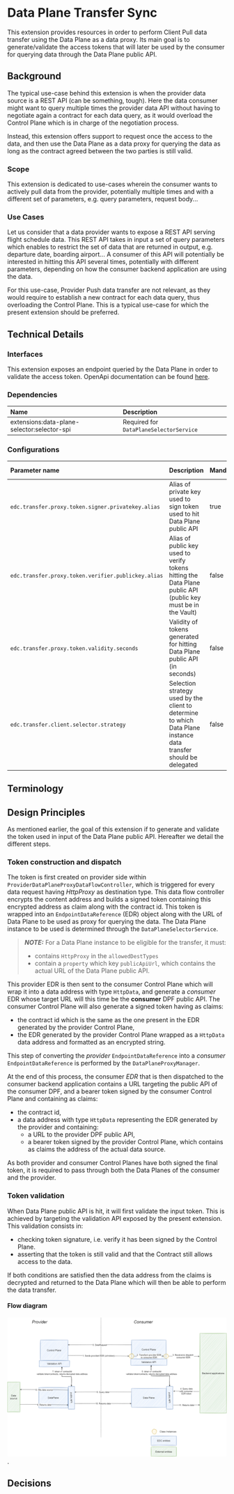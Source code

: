 # Data Plane Transfer Sync

This extension provides resources in order to perform Client Pull data transfer using the Data Plane as a data proxy.
Its main goal is to generate/validate the access tokens that will later be used by the consumer for querying data through
the Data Plane public API.

## Background

The typical use-case behind this extension is when the provider data source is a REST API (can be something, tough). Here
the data consumer might want to query multiple times the provider data API without having to negotiate again a contract for each
data query, as it would overload the Control Plane which is in charge of the negotiation process.

Instead, this extension offers support to request once the access to the data, and then use the Data Plane as a data proxy
for querying the data as long as the contract agreed between the two parties is still valid.

### Scope

This extension is dedicated to use-cases wherein the consumer wants to actively pull data from the provider, potentially
multiple times and with a different set of parameters, e.g. query parameters, request body...

### Use Cases

Let us consider that a data provider wants to expose a REST API serving flight schedule data. This REST API takes in input
a set of query parameters which enables to restrict the set of data that are returned in output, e.g. departure date, boarding airport...
A consumer of this API will potentially be interested in hitting this API several times, potentially with different parameters, depending
on how the consumer backend application are using the data.

For this use-case, Provider Push data transfer are not relevant, as they would require to establish a new contract for each data query,
thus overloading the Control Plane. This is a typical use-case for which the present extension should be preferred.

## Technical Details

### Interfaces

This extension exposes an endpoint queried by the Data Plane in order to validate the access token.
OpenApi documentation can be found [here](../../../resources/openapi/yaml/data-plane-transfer-api.yaml).

### Dependencies

| Name                                        | Description                             |
|:--------------------------------------------|:----------------------------------------|
| extensions:data-plane-selector:selector-spi | Required for `DataPlaneSelectorService` |

### Configurations

| Parameter name                                      | Description                                                                                                                        | Mandatory | Default value                          |
|:----------------------------------------------------|:-----------------------------------------------------------------------------------------------------------------------------------|:----------|:---------------------------------------|
| `edc.transfer.proxy.token.signer.privatekey.alias`  | Alias of private key used to sign token used to hit Data Plane public API                                                          | true      |                                        |
| `edc.transfer.proxy.token.verifier.publickey.alias` | Alias of public key used to verify tokens hitting the Data Plane public API (public key must be in the Vault)                      | false     | private key alias suffixed with "-pub" |
| `edc.transfer.proxy.token.validity.seconds`         | Validity of tokens generated for hitting Data Plane public API (in seconds)                                                        | false     | 600                                    | 
| `edc.transfer.client.selector.strategy`             | Selection strategy used by the client to determine to which Data Plane instance data transfer should be delegated                  | false     | random                                 |

## Terminology

## Design Principles

As mentioned earlier, the goal of this extension if to generate and validate the token used in input of the Data Plane public API.
Hereafter we detail the different steps.

### Token construction and dispatch

The token is first created on provider side within `ProviderDataPlaneProxyDataFlowController`, which is triggered for every data request
having _HttpProxy_ as destination type. This data flow controller encrypts the content address and builds a signed token
containing this encrypted address as claim along with the contract id. This token is wrapped into an `EndpointDataReference` (EDR) object along with the
URL of Data Plane to be used as proxy for querying the data. The Data Plane instance to be used is determined through the `DataPlaneSelectorService`.

> **_NOTE:_**  For a Data Plane instance to be eligible for the transfer, it must:
>  - contains `HttpProxy` in the `allowedDestTypes`
>  - contain a `property` which key `publicApiUrl`, which contains the actual URL of the Data Plane public API.

This provider EDR is then sent to the consumer Control Plane which will wrap it into a data address with type `HttpData`,
and generate a _consumer_ EDR whose target URL will this time be the **consumer** DPF public API.
The consumer Control Plane will also generate a signed token having as claims:

- the contract id which is the same as the one present in the EDR generated by the provider Control Plane,
- the EDR generated by the provider Control Plane wrapped as a `HttpData` data address and formatted as an encrypted string.

This step of converting the _provider_ `EndpointDataReference` into a _consumer_ `EndpointDataReference` is performed by
the `DataPlaneProxyManager`.

At the end of this process, the consumer _EDR_ that is then dispatched to the consumer backend application contains a URL
targeting the public API of the consumer DPF, and a bearer token signed by the consumer Control Plane and containing as
claims:

- the contract id,
- a data address with type `HttpData` representing the EDR generated by the provider and containing:
    - a URL to the provider DPF public API,
    - a bearer token signed by the provider Control Plane, which contains as claims the address of the actual data
      source.

As both provider and consumer Control Planes have both signed the final token, it is required to pass through both the Data Planes of
the consumer and the provider.

### Token validation

When Data Plane public API is hit, it will first validate the input token. This is achieved by targeting the validation API
exposed by the present extension. This validation consists in:

- checking token signature, i.e. verify it has been signed by the Control Plane.
- asserting that the token is still valid and that the Contract still allows access to the data.

If both conditions are satisfied then the data address from the claims is decrypted and returned to the Data Plane which
will then be able to perform the data transfer.

#### Flow diagram

![alt text](../../../docs/architecture/data-transfer/diagrams/data-plane-transfer-sync.png).

## Decisions





